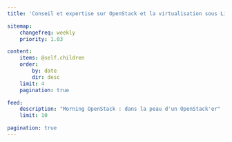 ```yaml
---
title: 'Conseil et expertise sur OpenStack et la virtualisation sous Linux'

sitemap:
    changefreq: weekly
    priority: 1.03

content:
    items: @self.children
    order:
        by: date
        dir: desc
    limit: 4
    pagination: true

feed:
    description: "Morning OpenStack : dans la peau d'un OpenStack'er"
    limit: 10

pagination: true
---
```

